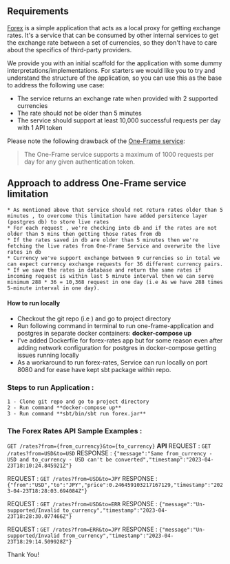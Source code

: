 ## Requirements

[Forex](forex-mtl) is a simple application that acts as a local proxy for getting exchange rates. It's a service that can be consumed by other internal services to get the exchange rate between a set of currencies, so they don't have to care about the specifics of third-party providers.

We provide you with an initial scaffold for the application with some dummy interpretations/implementations. For starters we would like you to try and understand the structure of the application, so you can use this as the base to address the following use case:

* The service returns an exchange rate when provided with 2 supported currencies 
* The rate should not be older than 5 minutes
* The service should support at least 10,000 successful requests per day with 1 API token

Please note the following drawback of the [One-Frame service](https://hub.docker.com/r/paidyinc/one-frame): 

> The One-Frame service supports a maximum of 1000 requests per day for any given authentication token. 

## Approach to address One-Frame service limitation
    * As mentioned above that service should not return rates older than 5 minutes , to overcome this limitation have added persitence layer (postgres db) to store live rates 
    * For each request , we're checking into db and if the rates are not older than 5 mins then getting those rates from db 
    * If the rates saved in db are older than 5 minutes then we're fetching the live rates from One-Frame Service and overwrite the live rates in db
    * Currency we've support exchange between 9 currencies so in total we can expect currency exchange requests for 36 different currency pairs.
    * If we save the rates in database and return the same rates if incoming request is within last 5 minute interval then we can serve minimum 288 * 36 = 10,368 request in one day (i.e As we have 288 times 5-minute interval in one day).

#### How to run locally

* Checkout the git repo (i.e ) and go to project directory
* Run following command in terminal to run one-frame-application and postgres in separate docker containers: **docker-compose up** 
* I've added Dockerfile for forex-rates app but for some reason even after adding network configuration for postgres in docker-compose getting issues running locally 
* As a workaround to run forex-rates, Service can run locally on port 8080 and for ease have kept sbt package within repo. 

### Steps to run Application :
    1 - Clone git repo and go to project directory
    2 - Run command **docker-compose up**
    3 - Run command **sbt/bin/sbt run forex.jar**

### The Forex Rates API Sample Examples :

`GET /rates?from={from_currency}&to={to_currency}`
__API__
REQUEST  : `GET /rates?from=USD&to=USD`
RESPONSE : `{"message":"Same from_currency - USD and to_currency - USD can't be converted","timestamp":"2023-04-23T18:10:24.845921Z"}`

REQUEST  : `GET /rates?from=USD&to=JPY`
RESPONSE : `{"from":"USD","to":"JPY","price":0.246459103217167129,"timestamp":"2023-04-23T18:28:03.694084Z"}`

REQUEST  : `GET /rates?from=USD&to=ERR`
RESPONSE : `{"message":"Un-supported/Invalid to_currency","timestamp":"2023-04-23T18:28:30.077466Z"}`

REQUEST  : `GET /rates?from=ERR&to=JPY`
RESPONSE : `{"message":"Un-supported/Invalid from_currency","timestamp":"2023-04-23T18:29:14.509928Z"}`

Thank You!